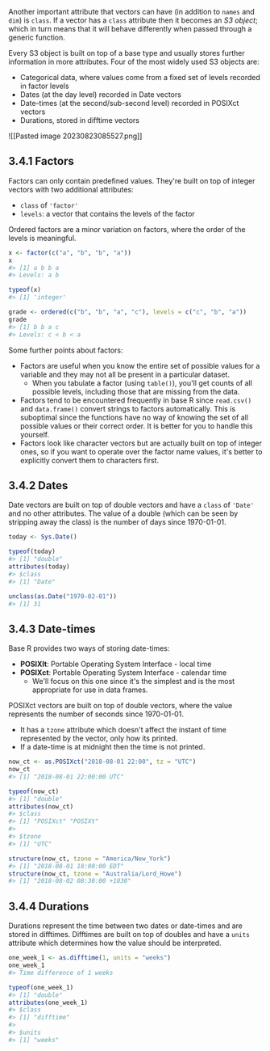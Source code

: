 Another important attribute that vectors can have (in addition to `names` and `dim`) is `class`. If a vector has a `class` attribute then it becomes an *S3 object*; which in turn means that it will behave differently when passed through a generic function. 

Every S3 object is built on top of a base type and usually stores further information in more attributes. Four of the most widely used S3 objects are:

- Categorical data, where values come from a fixed set of levels recorded in factor levels
- Dates (at the day level) recorded in Date vectors
- Date-times (at the second/sub-second level) recorded in POSIXct vectors
- Durations, stored in difftime vectors

![[Pasted image 20230823085527.png]]

## 3.4.1 Factors

Factors can only contain predefined values. They're built on top of integer vectors with two additional attributes:

- `class` of `'factor'`
- `levels`: a vector that contains the levels of the factor

Ordered factors are a minor variation on factors, where the order of the levels is meaningful.

```r
x <- factor(c("a", "b", "b", "a"))
x
#> [1] a b b a
#> Levels: a b

typeof(x)
#> [1] 'integer'
```

```r
grade <- ordered(c("b", "b", "a", "c"), levels = c("c", "b", "a"))
grade
#> [1] b b a c
#> Levels: c < b < a
```

Some further points about factors:
- Factors are useful when you know the entire set of possible values for a variable and they may not all be present in a particular dataset. 
    - When you tabulate a factor (using `table()`), you'll get counts of all possible levels, including those that are missing from the data.
- Factors tend to be encountered frequently in base R since `read.csv()` and `data.frame()` convert strings to factors automatically. This is suboptimal since the functions have no way of knowing the set of all possible values or their correct order. It is better for you to handle this yourself.
- Factors look like character vectors but are actually built on top of integer ones, so if you want to operate over the factor name values, it's better to explicitly convert them to characters first.

## 3.4.2 Dates

Date vectors are built on top of double vectors and have a `class` of `'Date'` and no other attributes. The value of a double (which can be seen by stripping away the class) is the number of days since 1970-01-01.

```r
today <- Sys.Date()

typeof(today)
#> [1] "double"
attributes(today)
#> $class
#> [1] "Date"

unclass(as.Date("1970-02-01"))
#> [1] 31
```

## 3.4.3 Date-times

Base R provides two ways of storing date-times:
- **POSIXlt**: Portable Operating System Interface - local time
- **POSIXct**: Portable Operating System Interface - calendar time
    - We'll focus on this one since it's the simplest and is the most appropriate for use in data frames.

POSIXct vectors are built on top of double vectors, where the value represents the number of seconds since 1970-01-01.
- It has a `tzone` attribute which doesn't affect the instant of time represented by the vector, only how its printed.
- If a date-time is at midnight then the time is not printed.

```r
now_ct <- as.POSIXct("2018-08-01 22:00", tz = "UTC")
now_ct
#> [1] "2018-08-01 22:00:00 UTC"

typeof(now_ct)
#> [1] "double"
attributes(now_ct)
#> $class
#> [1] "POSIXct" "POSIXt" 
#> 
#> $tzone
#> [1] "UTC"

structure(now_ct, tzone = "America/New_York")
#> [1] "2018-08-01 18:00:00 EDT"
structure(now_ct, tzone = "Australia/Lord_Howe")
#> [1] "2018-08-02 08:30:00 +1030"
```

## 3.4.4 Durations

Durations represent the time between two dates or date-times and are stored in difftimes. Difftimes are built on top of doubles and have a `units` attribute which determines how the value should be interpreted.

```r
one_week_1 <- as.difftime(1, units = "weeks")
one_week_1
#> Time difference of 1 weeks

typeof(one_week_1)
#> [1] "double"
attributes(one_week_1)
#> $class
#> [1] "difftime"
#> 
#> $units
#> [1] "weeks"
```

